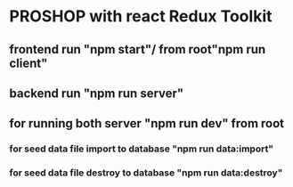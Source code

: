 # PROSHOP with react Redux Toolkit

## frontend run "npm start"/ from root"npm run client"

## backend run "npm run server"

## for running both server "npm run dev" from root

### for seed data file import to database "npm run data:import"

### for seed data file destroy to database "npm run data:destroy"
